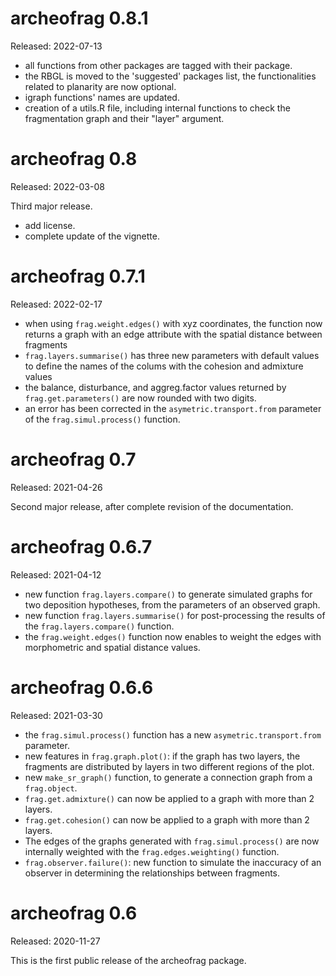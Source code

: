 
# archeofrag 0.8.1
Released: 2022-07-13

* all functions from other packages are tagged with their package.
* the RBGL is moved to the 'suggested' packages list, the functionalities related to planarity are now optional.
* igraph functions' names are updated.
* creation of a utils.R file, including internal functions to check the fragmentation graph and their "layer" argument.

# archeofrag 0.8
Released: 2022-03-08

Third major release.

* add license.
* complete update of the vignette.

# archeofrag 0.7.1
Released: 2022-02-17

* when using `frag.weight.edges()` with xyz coordinates, the function now returns a graph with an edge attribute with the spatial distance between fragments
* `frag.layers.summarise()` has three new parameters with default values to define the names of the colums with the cohesion and admixture values
* the balance, disturbance, and aggreg.factor values returned by `frag.get.parameters()` are now rounded with two digits.
* an error has been corrected in the `asymetric.transport.from` parameter of the `frag.simul.process()` function.

# archeofrag 0.7
Released: 2021-04-26

Second major release, after complete revision of the documentation.

# archeofrag 0.6.7
Released: 2021-04-12

* new function `frag.layers.compare()` to generate simulated graphs for two deposition hypotheses, from the parameters of an observed graph. 
* new function `frag.layers.summarise()` for post-processing the results of the `frag.layers.compare()` function.
* the `frag.weight.edges()` function now enables to weight the edges with morphometric and spatial distance values.

# archeofrag 0.6.6
Released: 2021-03-30

* the `frag.simul.process()` function has a new `asymetric.transport.from` parameter.
* new features in `frag.graph.plot()`: if the graph has two layers, the fragments are distributed by layers in two different regions of the plot.
* new `make_sr_graph()` function, to generate a connection graph from a `frag.object`.
* `frag.get.admixture()` can now be applied to a graph with more than 2 layers.
* `frag.get.cohesion()` can now be applied to a graph with more than 2 layers.
* The edges of the graphs generated with `frag.simul.process()` are now internally weighted with the `frag.edges.weighting()` function.
* `frag.observer.failure()`: new function to simulate the inaccuracy of an observer in determining the relationships between fragments.

# archeofrag 0.6
Released: 2020-11-27

This is the first public release of the archeofrag package.
